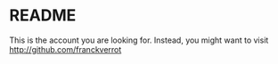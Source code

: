 README
======

This is the account you are looking for. Instead, you might want to visit http://github.com/franckverrot